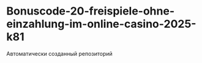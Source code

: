 # Bonuscode-20-freispiele-ohne-einzahlung-im-online-casino-2025-k81
Автоматически созданный репозиторий
